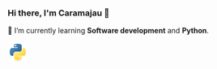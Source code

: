 ### Hi there, I'm Caramajau 👋


🌱 I’m currently learning **Software development** and **Python**.

<a href="https://www.python.org" target="_blank" rel="noreferrer"> <img src="https://raw.githubusercontent.com/devicons/devicon/master/icons/python/python-original.svg" alt="python" width="40" height="40"/> </a> 

<!--
**Caramajau/Caramajau** is a ✨ _special_ ✨ repository because its `README.md` (this file) appears on your GitHub profile.

Here are some ideas to get you started:

- 🔭 I’m currently working on ...
- 🌱 I’m currently learning ...
- 👯 I’m looking to collaborate on ...
- 🤔 I’m looking for help with ...
- 💬 Ask me about ...
- 📫 How to reach me: ...
- 😄 Pronouns: ...
- ⚡ Fun fact: ...
![Github licence](https://img.shields.io/badge/Profile_views-245-0e75b6?style=flat-square)
![Github coolness](https://img.shields.io/badge/Coolness-87/100-0e75b6?style=flat-square)
-->
